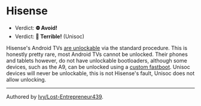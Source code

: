 # Hisense

- Verdict: **⛔ Avoid!**
- Verdict: **🍅 Terrible!** (Unisoc)

Hisense's Android TVs [are unlockable][TV unlock] via the standard procedure. This is honestly pretty rare, most Android TVs cannot be unlocked. Their phones and tablets however, do not have unlockable bootloaders, although some devices, such as the A9, can be unlocked using a [custom fastboot]. Unisoc devices will never be unlockable, this is not Hisense's fault, Unisoc does not allow unlocking.

***
Authored by [Ivy/Lost-Entrepreneur439](https://github.com/lost-entrepreneur439).

[TV unlock]:https://xdaforums.com/t/hisense-u8g-bootloader-unlock-and-probably-others.4465683/
[custom fastboot]:https://github.com/aimindseye/hisense-a9/blob/main/unlockbootloader.md
